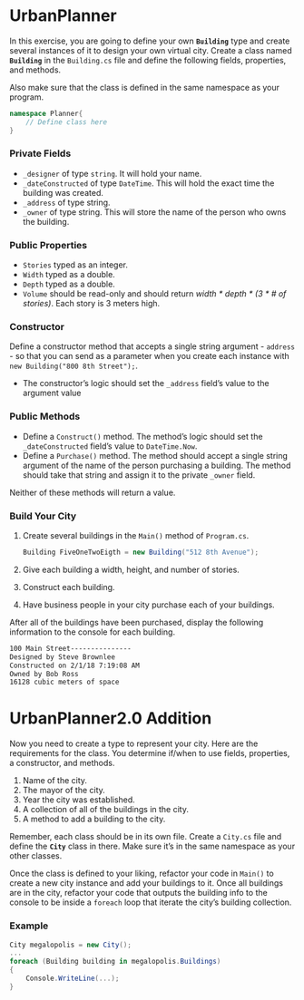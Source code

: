 # UrbanPlanner
In this exercise, you are going to define your own **`Building`** type and create several instances of it to design your own virtual city. Create a class named **`Building`** in the `Building.cs` file and define the following fields, properties, and methods.

Also make sure that the class is defined in the same namespace as your program.

```csharp
namespace Planner{    
	// Define class here
}
```

### Private Fields

- `_designer` of type `string`. It will hold your name.
- `_dateConstructed` of type `DateTime`. This will hold the exact time the building was created.
- `_address` of type string.
- `_owner` of type string. This will store the name of the person who owns the building.

### Public Properties

- `Stories` typed as an integer.
- `Width` typed as a double.
- `Depth` typed as a double.
- `Volume` should be read-only and should return *width * depth * (3 * # of stories)*. Each story is 3 meters high.

### Constructor

Define a constructor method that accepts a single string argument - `address` - so that you can send as a parameter when you create each instance with `new Building("800 8th Street");`.

- The constructor’s logic should set the `_address` field’s value to the argument value

### Public Methods

- Define a `Construct()` method. The method’s logic should set the `_dateConstructed` field’s value to `DateTime.Now`.
- Define a `Purchase()` method. The method should accept a single string argument of the name of the person purchasing a building. The method should take that string and assign it to the private `_owner` field.

Neither of these methods will return a value.

### Build Your City

1. Create several buildings in the `Main()` method of `Program.cs`.

    ```csharp
    Building FiveOneTwoEigth = new Building("512 8th Avenue");
    ```

2. Give each building a width, height, and number of stories.
3. Construct each building.
4. Have business people in your city purchase each of your buildings.

After all of the buildings have been purchased, display the following information to the console for each building.

```bash
100 Main Street---------------
Designed by Steve Brownlee
Constructed on 2/1/18 7:19:08 AM
Owned by Bob Ross
16128 cubic meters of space
```


# UrbanPlanner2.0 Addition
Now you need to create a type to represent your city. Here are the requirements for the class. You determine if/when to use fields, properties, a constructor, and methods.

1. Name of the city.
2. The mayor of the city.
3. Year the city was established.
4. A collection of all of the buildings in the city.
5. A method to add a building to the city.

Remember, each class should be in its own file. Create a `City.cs` file and define the **`City`** class in there. Make sure it’s in the same namespace as your other classes.

Once the class is defined to your liking, refactor your code in `Main()` to create a new city instance and add your buildings to it. Once all buildings are in the city, refactor your code that outputs the building info to the console to be inside a `foreach` loop that iterate the city’s building collection.

### Example

```csharp
City megalopolis = new City();
...
foreach (Building building in megalopolis.Buildings) 
{    
	Console.WriteLine(...);
}
```
